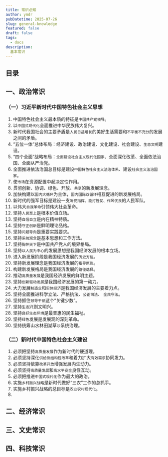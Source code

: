 ```yaml
---
title: 常识必知
author: ymdr
pubDatetime: 2025-07-26
slug: general-knowledge
featured: false
draft: false
tags:
  - docs
description:
  基本常识
---
```


<!-- omit from toc -->
## 目录

## 一、政治常识

### （一）习近平新时代中国特色社会主义思想

1. 中国特色社会主义最本质的特征是`中国共产党领导`。
2. 以`中国式现代化`全面推进中华民族伟大复兴。
3. 新时代我国社会的主要矛盾是`人民日益增长`的美好生活需要和`不平衡不充分`的发展之间的矛盾。
4. “五位一体”总体布局：经济建设、政治建设、文化建设、社会建设、`生态文明`建设。
5. “四个全面”战略布局：`全面建设社会主义现代化国家`、全面深化改革、全面依法治国、全面从严治党。
6. 全面推进依法治国总目标是建设`中国特色社会主义法治体系`、建设`社会主义法治国家`。
7. 使`市场`在资源配置中起决定性作用。
8. 贯彻创新、协调、绿色、开放、`共享`的新发展理念。
9. 加快构建以`国内大循环`为主体，`国内国际双循环`相互促进的新发展格局。
10. 新时代的强军目标是建设一支`听党指挥、能打胜仗、作风优良`的人民军队。
11. 以伟大`自我革命`引领伟大社会革命。
12. 坚持`人民至上`是根本价值立场。
13. 坚持`自信自立`是内在精神特质。
14. 坚持`守正创新`是鲜明理论品格。
15. 坚持`问题导向`是重要实践要求。
16. 坚持`系统观念`是基本思想和工作方法。
17. 坚持`胸怀天下`是中国共产党人的境界格局。
18. 坚持`以人民为中心`的发展思想是我国经济发展的根本立场。
19. 进入新发展阶段是我国经济发展的`历史方位`。
20. 坚持新发展理念是我国经济发展的`指导原则`。
21. 构建新发展格局是我国经济发展的`路径选择`。
22. 推动`高质量发展`是我国经济发展的鲜明主题。
23. 坚持`创新驱动发展`是我国经济发展的第一动力。
24. 大力发展`制造业`和`实体经济`是我国经济发展的主要着力点。
25. 坚持全面推进科学立法、严格执法、`公正司法`、 `全民守法`。
26. 坚持抓住`领导干部`这个“关键少数”。
27. 坚持`生态`兴则文明兴。
28. 坚持`良好生态环境`是最普惠的民生福祉。
29. 坚持`绿色`发展是发展观的深刻革命。
30. 坚持统筹山水林田湖草`沙`系统治理。

### （二）新时代中国特色社会主义建设

1. 必须把坚持`高质量发展`作为新时代的硬道理。
2. 必须坚持深化`供给侧结构性改革`和着力扩大`有效需求`协同发力。
3. 必须坚持依靠`改革开放`增强发展内生动力。
4. 必须坚持`高质量发展`和`高水平安全`良性互动。
5. 必须把推进`中国式现代化`作为最大的政治。
6. 实施`乡村振兴战略`是新时代做好“三农”工作的总抓手。
7. 实施乡村振兴战略的总目标是`农业农村现代化`。
8. 

## 二、经济常识

## 三、文史常识

## 四、科技常识
